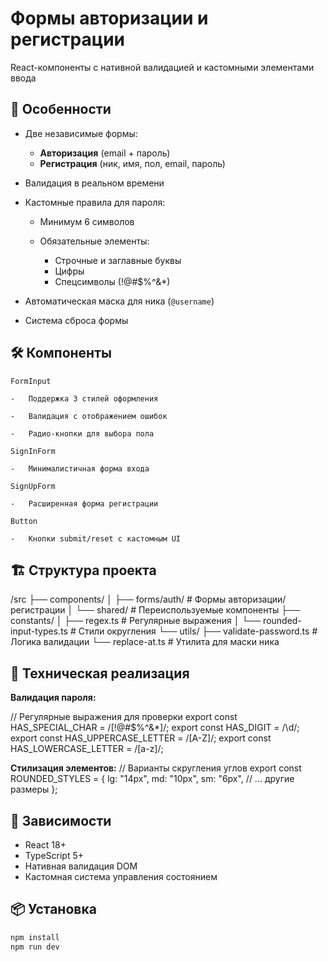 # Формы авторизации и регистрации

React-компоненты с нативной валидацией и кастомными элементами ввода

## 🌟 Особенности

- Две независимые формы:

  - **Авторизация** (email + пароль)
  - **Регистрация** (ник, имя, пол, email, пароль)

- Валидация в реальном времени
- Кастомные правила для пароля:

  - Минимум 6 символов
  - Обязательные элементы:

    - Строчные и заглавные буквы
    - Цифры
    - Спецсимволы (!@#$%^&\*)

- Автоматическая маска для ника (`@username`)
- Система сброса формы

## 🛠 Компоненты

`FormInput`

    -   Поддержка 3 стилей оформления

    -   Валидация с отображением ошибок

    -   Радио-кнопки для выбора пола

`SignInForm`

    -   Минималистичная форма входа

`SignUpForm`

    -   Расширенная форма регистрации

`Button`

    -   Кнопки submit/reset с кастомным UI

## 🏗 Структура проекта

/src
├── components/
│ ├── forms/auth/ # Формы авторизации/регистрации
│ └── shared/ # Переиспользуемые компоненты
├── constants/
│ ├── regex.ts # Регулярные выражения
│ └── rounded-input-types.ts # Стили округления
└── utils/
├── validate-password.ts # Логика валидации
└── replace-at.ts # Утилита для маски ника

## 🔧 Техническая реализация

**Валидация пароля:**

// Регулярные выражения для проверки
export const HAS_SPECIAL_CHAR = /[!@#$%^&*]/;
export const HAS_DIGIT = /\d/;
export const HAS_UPPERCASE_LETTER = /[A-Z]/;
export const HAS_LOWERCASE_LETTER = /[a-z]/;

**Стилизация элементов:**
// Варианты скругления углов
export const ROUNDED_STYLES = {
lg: "14px",
md: "10px",
sm: "6px",
// ... другие размеры
};

## 📄 Зависимости

- React 18+
- TypeScript 5+
- Нативная валидация DOM
- Кастомная система управления состоянием

## 📦 Установка

```bash
npm install
npm run dev
```
